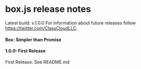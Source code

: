 # box.js release notes

Latest build:  v.1.0.0
For information about future releases
follow https://twitter.com/ClassCloudLLC.


####  Box: Simpler than Promise



#### 1.0.0: First Release
First Release. See README.md
